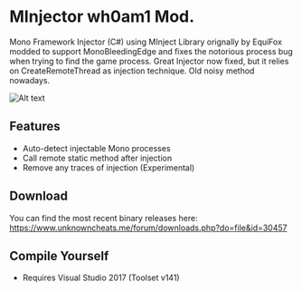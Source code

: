 # MInjector wh0am1 Mod.
Mono Framework Injector (C#) using MInject Library orignally by EquiFox modded to support MonoBleedingEdge and fixes the notorious process bug when trying to find the game process. Great Injector now fixed, but it relies on CreateRemoteThread as injection technique. Old noisy method nowadays.

![Alt text](https://i.imgur.com/sPwtb3s.png "MInjector")

## Features
- Auto-detect injectable Mono processes
- Call remote static method after injection
- Remove any traces of injection (Experimental)

## Download
You can find the most recent binary releases here: https://www.unknowncheats.me/forum/downloads.php?do=file&id=30457

## Compile Yourself
- Requires Visual Studio 2017 (Toolset v141)

